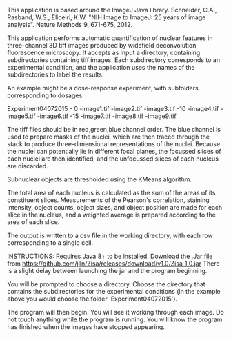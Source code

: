This application is based around the ImageJ Java library. 
Schneider, C.A., Rasband, W.S., Eliceiri, K.W. "NIH Image to ImageJ: 25 years of image analysis". Nature Methods 9, 671-675, 2012.

This application performs automatic quantification of nuclear features in three-channel 3D tiff images produced by widefield deconvolution fluorescence microscopy. It accepts as input a directory, containing subdirectories containing tiff images. Each subdirectory corresponds to an experimental condition, and the application uses the names of the subdirectories to label the results.

An example might be a dose-response experiment, with subfolders corresponding to dosages:

Experiment04072015
     - 0
          -image1.tif
          -image2.tif
          -image3.tif
     -10
          -image4.tif
          -image5.tif
          -image6.tif
     -15
          -image7.tif
          -image8.tif
          -image9.tif


The tiff files should be in red,green,blue channel order. The blue channel is used to prepare masks of the nuclei, which are then traced through the stack to produce three-dimensional representations of the nuclei. Because the nuclei can potentially lie in different focal planes, the focussed slices of each nuclei are then identified, and the unfocussed slices of each nucleus are discarded.

Subnuclear objects are thresholded using the KMeans algorithm.

The total area of each nucleus is calculated as the sum of the areas of its constituent slices. Measurements of the Pearson's correlation,  staining intensity, object counts, object sizes, and object position are made for each slice in the nucleus, and a weighted average is prepared according to the area of each slice. 

The output is written to a csv file in the working directory, with each row corresponding to a single cell.

INSTRUCTIONS:
Requires Java 8+ to be installed.
Download the .Jar file from https://github.com/jlln/Zisa/releases/download/v1.0/Zisa_1.0.jar
There is a slight delay between launching the jar and the program beginning.

You will be prompted to choose a directory. Choose the directory that contains the subdirectories for the experimental conditions (in the example above you would choose the folder 'Experiment04072015').

The program will then begin. You will see it working through each image. Do not touch anything while the program is running.
You will know the program has finished when the images have stopped appearing.

